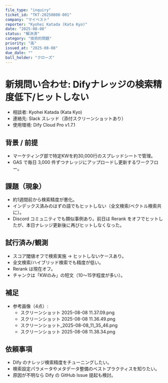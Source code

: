 ```yaml
---
file_type: "inquiry"
ticket_id: "TKT-20250808-001"
company: "マイベスト"
reporter: "Kyohei Katada (Kata Kyo)"
date: "2025-08-08"
status: "解決済"
category: "技術的問題"
priority: "高"
issued_at: "2025-08-08"
due_date: ""
ball_holder: "クローズ"
---
```


# 新規問い合わせ: Difyナレッジの検索精度低下/ヒットしない

- 相談者: Kyohei Katada (Kata Kyo)
- 連絡先: Slack スレッド（添付スクリーンショットあり）
- 使用環境: Dify Cloud Pro v1.7.1

## 背景 / 前提
- マーケティング部で特定KWを約30,000行のスプレッドシートで管理。
- GAS で毎日 3,000 件ずつナレッジにアップロードし更新するワークフロー。

## 課題（現象）
- 約1週間前から検索精度が悪化。
- インデックス済みのはずの語でもヒットしない（全文検索/ベクトル検索共に）。
- Discord コミュニティでも類似事例あり。前日は Rerank をオフでヒットしたが、本日ナレッジ更新後に再びヒットしなくなった。

## 試行済み/観測
- スコア閾値オフで検索実施 → ヒットしないケースあり。
- 全文検索/ハイブリッド検索でも精度が低い。
- Rerank は現在オフ。
- チャンクは「KWのみ」の短文（10〜15字程度が多い）。

## 補足
- 参考画像（4点）: 
  - スクリーンショット 2025-08-08 11.37.09.png
  - スクリーンショット 2025-08-08 11.36.49.png
  - スクリーンショット_2025-08-08_11_35_46.png
  - スクリーンショット 2025-08-08 11.38.34.png

## 依頼事項
- Dify のナレッジ検索精度をチューニングしたい。
- 検索設定パラメータやメタデータ整備のベストプラクティスを知りたい。
- 原因が不明なら Dify の GitHub Issue 提起も検討。
